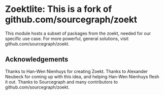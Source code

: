 # Zoektlite: This is a fork of github.com/sourcegraph/zoekt

This module hosts a subset of packages from the zoekt, needed
for our specific use case. For more powerful, general solutions,
visit github.com/sourcegraph/zoekt.

## Acknowledgements

Thanks to Han-Wen Nienhuys for creating Zoekt. Thanks to Alexander Neubeck for
coming up with this idea, and helping Han-Wen Nienhuys flesh it out.
Thanks to Sourcegraph and many contributors to github.com/sourcegraph/zoekt.
